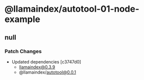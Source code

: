# @llamaindex/autotool-01-node-example

## null

### Patch Changes

- Updated dependencies [c3747d0]
  - llamaindex@0.3.9
  - @llamaindex/autotool@0.0.1
